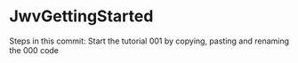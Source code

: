 # JwvGettingStarted

Steps in this commit: Start the tutorial 001 by copying, pasting and renaming the 000 code